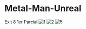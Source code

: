 # Metal-Man-Unreal
Exit 8 
1er Parcial
![1](https://github.com/user-attachments/assets/710793f7-e2c5-43d2-a2af-73910fbe23e4)
![2](https://github.com/user-attachments/assets/ac4b24f3-1304-459e-a758-e222258a53e8)
![5](https://github.com/user-attachments/assets/8495a950-b549-477d-9704-78adb26be867)
